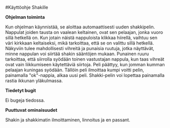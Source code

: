 #Käyttöohje Shakille

**Ohjelman toiminta**

Kun ohjelman käynnistää, se aloittaa automaattisesti uuden shakkipelin. 
Nappulat joiden tausta on vaalean keltainen, ovat sen pelaajan, jonka vuoro sillä hetkellä on. 
Kun jotain näistä nappuloista klikkaa hiirellä, vaihtuu sen väri kirkkaan keltaiseksi, mikä tarkoittaa, että se on valittu sillä hetkellä. 
Näkyviin tulee mahdollisesti vihreitä ja punaisia ruutuja, jotka näyttävät, minne nappulan voi siirtää shakin sääntöjen mukaan. 
Punainen ruuru tarkoittaa, että siirrolla syödään toinen vastustajan nappula, kun taas vihreät ovat vain liikkumiseen käytettäviä siirtoja. 
Peli päättyy, kun jomman kumman pelaajan kuningas syödään. Tällöin peli ilmoittaa kumpi voitti pelin, painamalla "ok"-nappia, alkaa uusi peli. Shakki-pelin voi lopettaa painamalla rastia ikkunan yläkulmassa.

**Tiedetyt bugit**

Ei bugeja tiedossa.

**Puuttuvat ominaisuudet**

Shakin ja shakkimatin ilmoittaminen, linnoitus ja en passant.
